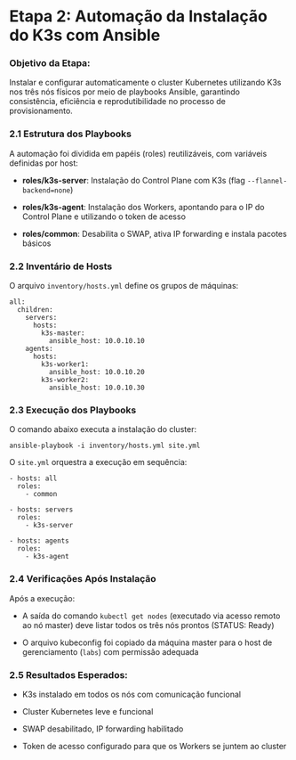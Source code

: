 # Etapa 2: Automação da Instalação do K3s com Ansible

### Objetivo da Etapa:

Instalar e configurar automaticamente o cluster Kubernetes utilizando K3s nos três nós físicos por meio de playbooks Ansible, garantindo consistência, eficiência e reprodutibilidade no processo de provisionamento.

### 2.1 Estrutura dos Playbooks

A automação foi dividida em papéis (roles) reutilizáveis, com variáveis definidas por host:

- **roles/k3s-server**: Instalação do Control Plane com K3s (flag `--flannel-backend=none`)
    
- **roles/k3s-agent**: Instalação dos Workers, apontando para o IP do Control Plane e utilizando o token de acesso
    
- **roles/common**: Desabilita o SWAP, ativa IP forwarding e instala pacotes básicos
    

### 2.2 Inventário de Hosts

O arquivo `inventory/hosts.yml` define os grupos de máquinas:

```
all:
  children:
    servers:
      hosts:
        k3s-master:
          ansible_host: 10.0.10.10
    agents:
      hosts:
        k3s-worker1:
          ansible_host: 10.0.10.20
        k3s-worker2:
          ansible_host: 10.0.10.30
```

### 2.3 Execução dos Playbooks

O comando abaixo executa a instalação do cluster:

```
ansible-playbook -i inventory/hosts.yml site.yml
```

O `site.yml` orquestra a execução em sequência:

```
- hosts: all
  roles:
    - common

- hosts: servers
  roles:
    - k3s-server

- hosts: agents
  roles:
    - k3s-agent
```

### 2.4 Verificações Após Instalação

Após a execução:

- A saída do comando `kubectl get nodes` (executado via acesso remoto ao nó master) deve listar todos os três nós prontos (STATUS: Ready)
    
- O arquivo kubeconfig foi copiado da máquina master para o host de gerenciamento (`labs`) com permissão adequada
    

### 2.5 Resultados Esperados:

- K3s instalado em todos os nós com comunicação funcional
    
- Cluster Kubernetes leve e funcional
    
- SWAP desabilitado, IP forwarding habilitado
    
- Token de acesso configurado para que os Workers se juntem ao cluster